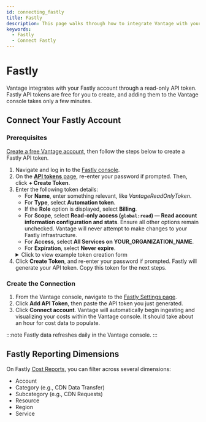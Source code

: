 ```yaml
---
id: connecting_fastly
title: Fastly
description: This page walks through how to integrate Vantage with your Fastly account.
keywords:
  - Fastly
  - Connect Fastly
---
```


# Fastly

Vantage integrates with your Fastly account through a read-only API token. Fastly API tokens are free for you to create, and adding them to the Vantage console takes only a few minutes.

## Connect Your Fastly Account

### Prerequisites

[Create a free Vantage account](https://console.vantage.sh/signup), then follow the steps below to create a Fastly API token.

1. Navigate and log in to the [Fastly console](https://www.fastly.com).
2. On the [**API tokens** page](https://manage.fastly.com/account/personal/tokens/new), re-enter your password if prompted. Then, click **+ Create Token**.
3. Enter the following token details:
   - For **Name**, enter something relevant, like _VantageReadOnlyToken_.
   - For **Type**, select **Automation token**.
   - If the **Role** option is displayed, select **Billing**.
   - For **Scope**, select **Read-only access (`global:read`) — Read account information configuration and stats**. Ensure all other options remain unchecked. Vantage will never attempt to make changes to your Fastly infrastructure.
   - For **Access**, select **All Services on YOUR_ORGANIZATION_NAME**.
   - For **Expiration**, select **Never expire**.
   <details><summary>Click to view example token creation form</summary>
   <div style={{display:"flex", justifyContent:"center"}}>
    <img alt="Fastly API token form" width="100%" src="/img/VantageFastlyInstructions_1.png" />
    </div>
   </details>
4. Click **Create Token**, and re-enter your password if prompted. Fastly will generate your API token. Copy this token for the next steps.

### Create the Connection

1. From the Vantage console, navigate to the [Fastly Settings page](https://console.vantage.sh/settings/fastly).
2. Click **Add API Token**, then paste the API token you just generated.
3. Click **Connect account**. Vantage will automatically begin ingesting and visualizing your costs within the Vantage console. It should take about an hour for cost data to populate.

:::note
Fastly data refreshes daily in the Vantage console.
:::

## Fastly Reporting Dimensions

On Fastly [Cost Reports](/cost_reports), you can filter across several dimensions:

- Account
- Category (e.g., CDN Data Transfer)
- Subcategory (e.g., CDN Requests)
- Resource
- Region
- Service
